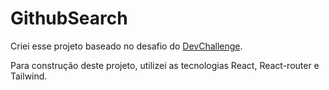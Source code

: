 # GithubSearch

Criei esse projeto baseado no desafio do <a href='https://github.com/Diegooliveyra/Github_Search'>DevChallenge</a>.

Para construção deste projeto, utilizei as tecnologias React, React-router e Tailwind.